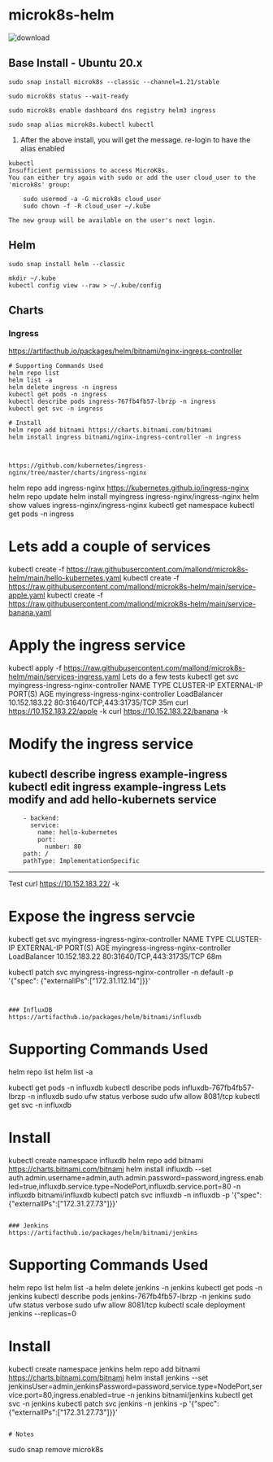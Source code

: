 # microk8s-helm


![download](https://user-images.githubusercontent.com/993459/111545821-ea5d5880-8733-11eb-9352-d22f812e9fb0.png)

## Base Install - Ubuntu 20.x
```
sudo snap install microk8s --classic --channel=1.21/stable
```
```
sudo microk8s status --wait-ready 
```
```
sudo microk8s enable dashboard dns registry helm3 ingress 
```
```
sudo snap alias microk8s.kubectl kubectl    
```
1. After the above install, you will get the message. re-login to have the alias enabled
```
kubectl
Insufficient permissions to access MicroK8s.
You can either try again with sudo or add the user cloud_user to the 'microk8s' group:

    sudo usermod -a -G microk8s cloud_user
    sudo chown -f -R cloud_user ~/.kube

The new group will be available on the user's next login.
```

## Helm
```
sudo snap install helm --classic

mkdir ~/.kube
kubectl config view --raw > ~/.kube/config

```

## Charts
### Ingress
https://artifacthub.io/packages/helm/bitnami/nginx-ingress-controller
```
# Supporting Commands Used
helm repo list 
helm list -a
helm delete ingress -n ingress
kubectl get pods -n ingress
kubectl describe pods ingress-767fb4fb57-lbrzp -n ingress
kubectl get svc -n ingress

# Install
helm repo add bitnami https://charts.bitnami.com/bitnami
helm install ingress bitnami/nginx-ingress-controller -n ingress



https://github.com/kubernetes/ingress-nginx/tree/master/charts/ingress-nginx
```
helm repo add ingress-nginx https://kubernetes.github.io/ingress-nginx
helm repo update
helm install myingress ingress-nginx/ingress-nginx
helm show values ingress-nginx/ingress-nginx
kubectl get namespace
kubectl get pods -n ingress

# Lets add a couple of services
kubectl create -f https://raw.githubusercontent.com/mallond/microk8s-helm/main/hello-kubernetes.yaml
kubectl create -f https://raw.githubusercontent.com/mallond/microk8s-helm/main/service-apple.yaml
kubectl create -f https://raw.githubusercontent.com/mallond/microk8s-helm/main/service-banana.yaml

# Apply the ingress service
kubectl apply -f https://raw.githubusercontent.com/mallond/microk8s-helm/main/services-ingress.yaml
  Lets do a few tests
  kubectl get svc myingress-ingress-nginx-controller
  NAME                                 TYPE           CLUSTER-IP      EXTERNAL-IP   PORT(S)                      AGE
  myingress-ingress-nginx-controller   LoadBalancer   10.152.183.22   <pending>     80:31640/TCP,443:31735/TCP   35m
  curl https://10.152.183.22/apple -k
  curl https://10.152.183.22/banana -k

# Modify the ingress service
kubectl describe ingress example-ingress
kubectl edit  ingress example-ingress
  Lets modify and add hello-kubernets service
   ---------------------
        - backend:
          service:
            name: hello-kubernetes
            port:
              number: 80
        path: /
        pathType: ImplementationSpecific
  -------------------------
  Test
  curl https://10.152.183.22/ -k
  
  # Expose the ingress servcie
  kubectl get svc myingress-ingress-nginx-controller
  NAME                                 TYPE           CLUSTER-IP      EXTERNAL-IP   PORT(S)                      AGE
  myingress-ingress-nginx-controller   LoadBalancer   10.152.183.22   <pending>     80:31640/TCP,443:31735/TCP   68m
  
  kubectl patch svc myingress-ingress-nginx-controller  -n default -p '{"spec": {"externalIPs":["172.31.112.14"]}}'

   
```


### InfluxDB
https://artifacthub.io/packages/helm/bitnami/influxdb
```
# Supporting Commands Used
helm repo list 
helm list -a

kubectl get pods -n influxdb
kubectl describe pods influxdb-767fb4fb57-lbrzp -n influxdb
sudo ufw status verbose
sudo ufw allow 8081/tcp
kubectl get svc -n influxdb

# Install
kubectl create namespace influxdb
helm repo add bitnami https://charts.bitnami.com/bitnami
helm install influxdb --set auth.admin.username=admin,auth.admin.password=password,ingress.enabled=true,influxdb.service.type=NodePort,influxdb.service.port=80 -n influxdb bitnami/influxdb
kubectl patch svc influxdb -n influxdb -p '{"spec": {"externalIPs":["172.31.27.73"]}}'
```

### Jenkins
https://artifacthub.io/packages/helm/bitnami/jenkins
```
# Supporting Commands Used
helm repo list 
helm list -a
helm delete jenkins -n jenkins
kubectl get pods -n jenkins
kubectl describe pods jenkins-767fb4fb57-lbrzp -n jenkins
sudo ufw status verbose
sudo ufw allow 8081/tcp
kubectl scale deployment jenkins --replicas=0

# Install
kubectl create namespace jenkins
helm repo add bitnami https://charts.bitnami.com/bitnami
helm install jenkins --set jenkinsUser=admin,jenkinsPassword=password,service.type=NodePort,service.port=80,ingress.enabled=true -n jenkins bitnami/jenkins 
kubectl get svc -n jenkins
kubectl patch svc jenkins -n jenkins -p '{"spec": {"externalIPs":["172.31.27.73"]}}'
```

# Notes
```
sudo snap remove microk8s
```
